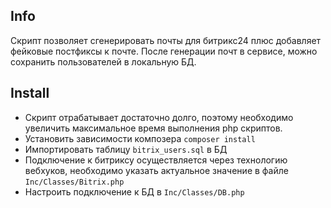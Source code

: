 ## Info
Скрипт позволяет сгенерировать почты для битрикс24 плюс добавляет фейковые постфиксы к почте. После генерации почт в сервисе, можно сохранить пользователей в локальную БД.

## Install
- Скрипт отрабатывает достаточно долго, поэтому необходимо увеличить максимальное время выполнения php скриптов.
- Установить зависимости композера ```composer install```
- Импортировать таблицу ```bitrix_users.sql``` в БД 
- Подключение к битриксу осуществляется через технологию вебхуков, необходимо указать актуальное значение в файле ```Inc/Classes/Bitrix.php```
- Настроить подключение к БД в ```Inc/Classes/DB.php```
